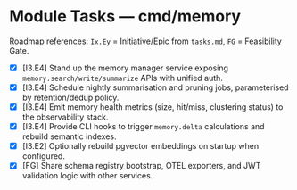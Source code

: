 # Module Tasks — cmd/memory

Roadmap references: `Ix.Ey` = Initiative/Epic from `tasks.md`, `FG` = Feasibility Gate.

- [x] [I3.E4] Stand up the memory manager service exposing `memory.search/write/summarize` APIs with unified auth.
- [x] [I3.E4] Schedule nightly summarisation and pruning jobs, parameterised by retention/dedup policy.
- [x] [I3.E4] Emit memory health metrics (size, hit/miss, clustering status) to the observability stack.
- [x] [I3.E4] Provide CLI hooks to trigger `memory.delta` calculations and rebuild semantic indexes.
- [x] [I3.E2] Optionally rebuild pgvector embeddings on startup when configured.
- [x] [FG] Share schema registry bootstrap, OTEL exporters, and JWT validation logic with other services.
